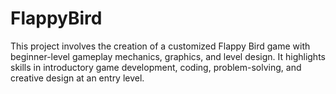 # FlappyBird
This project involves the creation of a customized Flappy Bird game with beginner-level gameplay mechanics, graphics, and level design. 
It highlights skills in introductory game development, coding, problem-solving, and creative design at an entry level.
